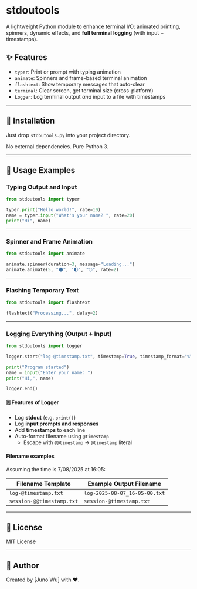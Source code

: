 # stdoutools

A lightweight Python module to enhance terminal I/O: animated printing, spinners, dynamic effects, and **full terminal logging** (with input + timestamps).

## ✨ Features

- `typer`: Print or prompt with typing animation
- `animate`: Spinners and frame-based terminal animation
- `flashtext`: Show temporary messages that auto-clear
- `terminal`: Clear screen, get terminal size (cross-platform)
- `Logger`: Log terminal output *and* input to a file with timestamps

---

## 🔧 Installation

Just drop `stdoutools.py` into your project directory.

No external dependencies. Pure Python 3.

---

## 🚀 Usage Examples

### Typing Output and Input

```python
from stdoutools import typer

typer.print("Hello world!", rate=10)
name = typer.input("What's your name? ", rate=20)
print("Hi", name)
```

---

### Spinner and Frame Animation

```python
from stdoutools import animate

animate.spinner(duration=3, message="Loading...")
animate.animate(5, "🌑", "🌓", "🌕", rate=2)
```

---

### Flashing Temporary Text

```python
from stdoutools import flashtext

flashtext("Processing...", delay=2)
```

---

### Logging Everything (Output + Input)

```python
from stdoutools import logger

logger.start("log-@timestamp.txt", timestamp=True, timestamp_format="%Y-%m-%d_%H-%M-%S")

print("Program started")
name = input("Enter your name: ")
print("Hi,", name)

logger.end()
```

#### 🗒️ Features of Logger

- Log **stdout** (e.g. `print()`)
- Log **input prompts and responses**
- Add **timestamps** to each line
- Auto-format filename using `@timestamp`
  - Escape with `@@timestamp` → `@timestamp` literal

#### Filename examples

Assuming the time is 7/08/2025 at 16:05:

| Filename Template          | Example Output Filename             |
|----------------------------|-------------------------------------|
| `log-@timestamp.txt`       | `log-2025-08-07_16-05-00.txt`       |
| `session-@@timestamp.txt`  | `session-@timestamp.txt`            |

---

## 📄 License

MIT License

---

## 🧠 Author

Created by [Juno Wu] with ♥️.